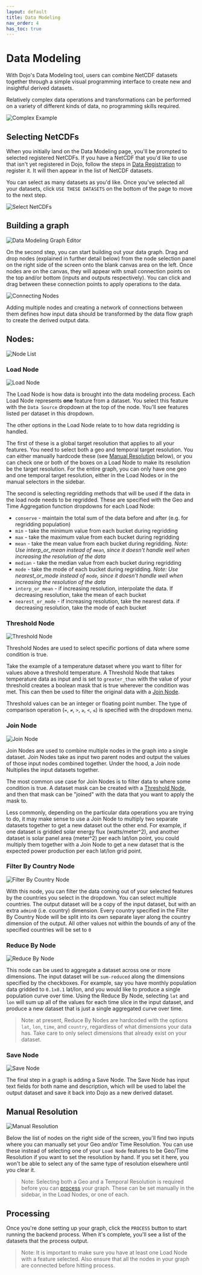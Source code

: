 ```yaml
---
layout: default
title: Data Modeling
nav_order: 4
has_toc: true
---
```


# Data Modeling

With Dojo's Data Modeling tool, users can combine NetCDF datasets together through a simple visual programming interface to create new and insightful derived datasets.

Relatively complex data operations and transformations can be performed on a variety of different kinds of data, no programming skills required.

![Complex Example](imgs/data-modeling-complex-example.png)


## Selecting NetCDFs

When you initially land on the Data Modeling page, you'll be prompted to selected registered NetCDFs. If you have a NetCDF that you'd like to use that isn't yet registered in Dojo, follow the steps in [Data Registration](./data-registration) to register it. It will then appear in the list of NetCDF datasets.

You can select as many datasets as you'd like. Once you've selected all your datasets, click `USE THESE DATASETS` on the bottom of the page to move to the next step.

![Select NetCDFs](imgs/data-modeling-select-netcdfs.png)


## Building a graph

![Data Modeling Graph Editor](imgs/data-modeling-empty-canvas.png)


On the second step, you can start building out your data graph. Drag and drop nodes (explained in further detail below) from the node selection panel on the right side of the screen onto the blank canvas area on the left. Once nodes are on the canvas, they will appear with small connection points on the top and/or bottom (inputs and outputs respectively). You can click and drag between these connection points to apply operations to the data.

![Connecting Nodes](imgs/data-modeling-connecting-nodes.png)


Adding multiple nodes and creating a network of connections between them defines how input data should be transformed by the data flow graph to create the derived output data.

## Nodes:


![Node List](imgs/data-modeling-node-list.png)


### Load Node

![Load Node](imgs/data-modeling-load-node.png)


The Load Node is how data is brought into the data modeling process. Each Load Node represents **one** feature from a dataset. You select this feature with the `Data Source` dropdown at the top of the node. You'll see features listed per dataset in this dropdown.

The other options in the Load Node relate to to how data regridding is handled.

The first of these is a global target resolution that applies to all your features. You need to select both a geo and temporal target resolution. You can either manually hardcode these (see [Manual Resolution](#manual-resolution) below), or you can check one or both of the boxes on a Load Node to make its resolution be the target resolution. For the entire graph, you can only have one geo and one temporal target resolution, either in the Load Nodes or in the manual selectors in the sidebar.

The second is selecting regridding methods that will be used if the data in the load node needs to be regridded. These are specified with the Geo and Time Aggregation function dropdowns for each Load Node:
- `conserve` - maintain the total sum of the data before and after (e.g. for regridding population)
- `min` - take the minimum value from each bucket during regridding
- `max` - take the maximum value from each bucket during regridding
- `mean` - take the mean value from each bucket during regridding. *Note: Use interp_or_mean instead of `mean`, since it doesn't handle well when increasing the resolution of the data*
- `median` - take the median value from each bucket during regridding
- `mode`  - take the mode of each bucket during regridding. *Note: Use nearest_or_mode instead of `mode`, since it doesn't handle well when increasing the resolution of the data*
- `interp_or_mean`  - if increasing resolution, interpolate the data. If decreasing resolution, take the mean of each bucket
- `nearest_or_mode`  - if increasing resolution, take the nearest data. if decreasing resolution, take the mode of each bucket

### Threshold Node
![Threshold Node](imgs/data-modeling-threshold-node.png)


Threshold Nodes are used to select specific portions of data where some condition is true.

Take the example of a temperature dataset where you want to filter for values above a threshold temperature. A Threshold Node that takes temperature data as input and is set to `greater_than` with the value of your threshold creates a boolean mask that is true wherever the condition was met. This can then be used to filter the original data with a [Join Node](#join-node).

Threshold values can be an integer or floating point number. The type of comparison operation (`=`, `≠`, `>`, `≥`, `<`, `≤`)  is specified with the dropdown menu.


### Join Node
![Join Node](imgs/data-modeling-join-node.png)


Join Nodes are used to combine multiple nodes in the graph into a single dataset. Join Nodes take as input two parent nodes and output the values of those input nodes combined together. Under the hood, a Join node Nultiplies the input datasets together.

The most common use case for Join Nodes is to filter data to where some condition is true. A dataset mask can be created with a [Threshold Node](#threshold-node), and then that mask can be "joined" with the data that you want to apply the mask to.

Less commonly, depending on the particular data operations you are trying to do, it may make sense to use a Join Node to multiply two separate datasets together to get a new dataset out the other end. For example, if one dataset is gridded solar energy flux (watts/meter^2), and another dataset is solar panel area (meter^2) per each lat/lon point, you could multiply them together with a Join Node to get a new dataset that is the expected power production per each lat/lon grid point.

### Filter By Country Node
![Filter By Country Node](imgs/data-modeling-filter-by-country-node.png)


With this node, you can filter the data coming out of your selected features by the countries you select in the dropdown. You can select multiple countries. The output dataset will be a copy of the input dataset, but with an extra `admin0` (i.e. country) dimension. Every country specified in the Filter By Country Node will be split into its own separate layer along the country dimension of the output. All other values not within the bounds of any of the specified countries will be set to `0`


### Reduce By Node
![Reduce By Node](imgs/data-modeling-reduce-by-node.png)


This node can be used to aggregate a dataset across one or more dimensions. The input dataset will be `sum-reduced` along the dimensions specified by the checkboxes. For example, say you have monthly population data gridded to `0.1x0.1` lat/lon, and you would like to produce a single population curve over time. Using the Reduce By Node, selecting `lat` and `lon` will sum up all of the values for each time slice in the input dataset, and produce a new dataset that is just a single aggregated curve over time.

> Note: at present, Reduce By Nodes are hardcoded with the options `lat`, `lon`, `time`, and `country`, regardless of what dimensions your data has. Take care to only select dimensions that already exist on your dataset.

### Save Node
![Save Node](imgs/data-modeling-save-node.png)


The final step in a graph is adding a Save Node. The Save Node has input text fields for both name and description, which will be used to label the output dataset and save it back into Dojo as a new derived dataset.

## Manual Resolution
![Manual Resolution](imgs/data-modeling-manual-resolution.png)


Below the list of nodes on the right side of the screen, you'll find two inputs where you can manually set your Geo and/or Time Resolution. You can use these instead of selecting one of your `Load Node` features to be Geo/Time Resolution if you want to set the resolution by hand. If you set it here, you won't be able to select any of the same type of resolution elsewhere until you clear it.

> Note: Selecting both a Geo and a Temporal Resolution is required before you can [process](#processing) your graph. These can be set manually in the sidebar, in the Load Nodes, or one of each.

## Processing
Once you're done setting up your graph, click the `PROCESS` button to start running the backend process. When it's complete, you'll see a list of the datasets that the process output. 

> Note: It is important to make sure you have at least one Load Node with a feature selected. Also ensure that all the nodes in your graph are connected before hitting process.